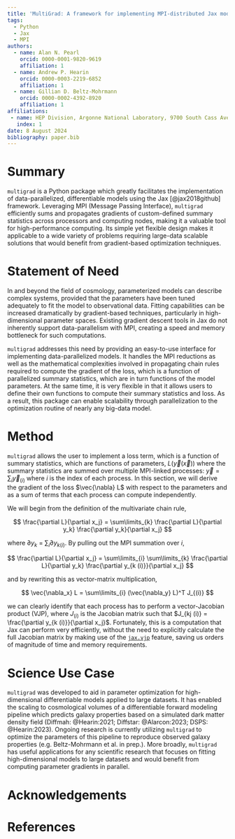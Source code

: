 ```yaml
---
title: 'MultiGrad: A framework for implementing MPI-distributed Jax models'
tags:
  - Python
  - Jax
  - MPI
authors:
  - name: Alan N. Pearl
    orcid: 0000-0001-9820-9619
    affiliation: 1
  - name: Andrew P. Hearin
    orcid: 0000-0003-2219-6852
    affiliation: 1
  - name: Gillian D. Beltz-Mohrmann
    orcid: 0000-0002-4392-8920
    affiliation: 1
affiliations:
 - name: HEP Division, Argonne National Laboratory, 9700 South Cass Avenue, Lemont, IL 60439, USA
   index: 1
date: 8 August 2024
bibliography: paper.bib
---
```


# Summary

`multigrad` is a Python package which greatly facilitates the implementation of data-parallelized, differentiable models using the Jax [@jax2018github] framework.
Leveraging MPI (Message Passing Interface), `multigrad` efficiently sums and propagates gradients of custom-defined summary statistics across processors and computing nodes,
making it a valuable tool for high-performance computing. Its simple yet flexible design makes it applicable to a wide variety of
problems requiring large-data scalable solutions that would benefit from gradient-based optimization techniques.


# Statement of Need

In and beyond the field of cosmology, parameterized models can describe complex systems, provided that the
parameters have been tuned adequately to fit the model to observational data. Fitting capabilities can be increased dramatically
by gradient-based techniques, particularly in high-dimensional parameter spaces. Existing gradient descent tools in Jax do not
inherently support data-parallelism with MPI, creating a speed and memory bottleneck for such computations.

`multigrad` addresses this need by providing an easy-to-use interface for implementing data-parallelized models. It handles
the MPI reductions as well as the mathematical complexities involved in propagating chain rules required to compute the gradient
of the loss, which is a function of parallelized summary statistics, which are in turn functions of the model parameters. At the
same time, it is very flexible in that it allows users to define their own functions to compute their summary statistics and loss.
As a result, this package can enable scalability through parallelization to the optimization routine of nearly any big-data model.

# Method

`multigrad` allows the user to implement a loss term, which is a function of summary statistics, which are functions of parameters,
$L(\vec{y}(\vec{x}))$ where the summary statistics are summed over multiple MPI-linked processes: $\vec{y} = \sum_i\vec{y}_{(i)}$ where $i$ is
the index of each process. In this section, we will derive the gradient of the loss $\vec{\nabla} L$ with respect to the parameters
and as a sum of terms that each process can compute independently.

We will begin from the definition of the multivariate chain rule,

$$ \frac{\partial L}{\partial x_j} = \sum\limits_{k} \frac{\partial L}{\partial y_k} \frac{\partial y_k}{\partial x_j} $$

where $\partial y_k$ = $\sum_i\partial y_{k (i)}$. By pulling out the MPI summation over $i$,

$$ \frac{\partial L}{\partial x_j} = \sum\limits_{i} \sum\limits_{k} \frac{\partial L}{\partial y_k} \frac{\partial y_{k (i)}}{\partial x_j} $$

and by rewriting this as vector-matrix multiplication,

$$ \vec{\nabla_x} L = \sum\limits_{i} (\vec{\nabla_y} L)^T J_{(i)} $$

we can clearly identify that each process has to perform a vector-Jacobian product (VJP), where $J_{(i)}$ is the Jacobian matrix such
that $J_{kj (i)} = \frac{\partial y_{k (i)}}{\partial x_j}$. Fortunately, this is a computation that Jax can perform very efficiently,
without the need to explicitly calculate the full Jacobian matrix by making use of the
[`jax.vjp`](https://jax.readthedocs.io/en/latest/_autosummary/jax.vjp.html) feature, saving us orders of magnitude of time and memory
requirements.



# Science Use Case

`multigrad` was developed to aid in parameter optimization for high-dimensional differentiable models applied to large datasets. It has enabled the scaling to cosmological volumes of a differentiable forward modeling pipeline which predicts galaxy properties based on a simulated dark matter density field (Diffmah: @Hearin:2021; Diffstar: @Alarcon:2023; DSPS: @Hearin:2023). Ongoing research is currently utilizing `multigrad` to optimize the parameters of this pipeline to reproduce observed galaxy properties (e.g. Beltz-Mohrmann et al. in prep.). More broadly, `multigrad` has useful applications for any scientific research that focuses on fitting high-dimensional models to large datasets and would benefit from computing parameter gradients in parallel.

# Acknowledgements



# References

